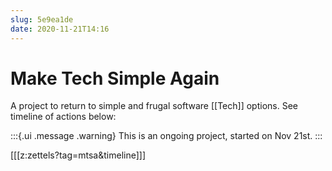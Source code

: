 ```yaml
---
slug: 5e9ea1de
date: 2020-11-21T14:16
---
```


# Make Tech Simple Again

A project to return to simple and frugal software [[Tech]] options. See timeline of actions below:

:::{.ui .message .warning}
This is an ongoing project, started on Nov 21st.
:::

[[[z:zettels?tag=mtsa&timeline]]]
